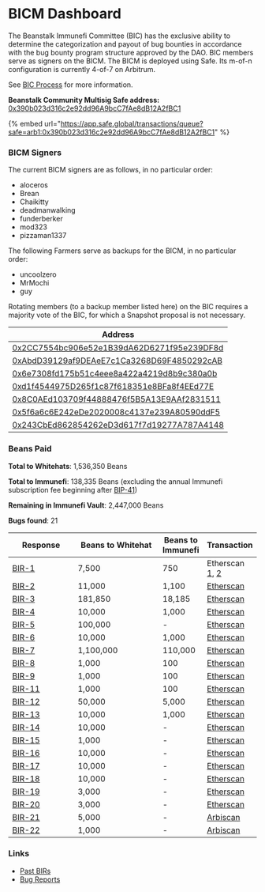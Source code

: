 # BICM Dashboard

The Beanstalk Immunefi Committee (BIC) has the exclusive ability to determine the categorization and payout of bug bounties in accordance with the bug bounty program structure approved by the DAO. BIC members serve as signers on the BICM. The BICM is deployed using Safe. Its m-of-n configuration is currently 4-of-7 on Arbitrum.

See [BIC Process](bic-process.md) for more information.

**Beanstalk Community Multisig Safe address:** [0x390b023d316c2e92dd96A9bcC7fAe8dB12A2fBC1](https://arbiscan.io/address/0x390b023d316c2e92dd96A9bcC7fAe8dB12A2fBC1)

{% embed url="https://app.safe.global/transactions/queue?safe=arb1:0x390b023d316c2e92dd96A9bcC7fAe8dB12A2fBC1" %}



### **BICM Signers**

The current BICM signers are as follows, in no particular order:

* aloceros
* Brean
* Chaikitty
* deadmanwalking
* funderberker
* mod323
* pizzaman1337

The following Farmers serve as backups for the BICM, in no particular order:

* uncoolzero
* MrMochi
* guy

Rotating members (to a backup member listed here) on the BIC requires a majority vote of the BIC, for which a Snapshot proposal is not necessary.

| Address                                                                                                              |
| -------------------------------------------------------------------------------------------------------------------- |
| [0x2CC7554bc906e52e1B39dA62D6271f95e239DF8d](https://arbiscan.io/address/0x2CC7554bc906e52e1B39dA62D6271f95e239DF8d) |
| [0xAbdD39129af9DEAeE7c1Ca3268D69F4850292cAB](https://arbiscan.io/address/0xAbdD39129af9DEAeE7c1Ca3268D69F4850292cAB) |
| [0x6e7308fd175b51c4eee8a422a4219d8b9c380a0b](https://arbiscan.io/address/0x6e7308fd175b51c4eee8a422a4219d8b9c380a0b) |
| [0xd1f4544975D265f1c87f618351e8BFa8f4EEd77E](https://arbiscan.io/address/0xd1f4544975D265f1c87f618351e8BFa8f4EEd77E) |
| [0x8C0AEd103709f44888476f5B5A13E9AAf2831511](https://arbiscan.io/address/0x8C0AEd103709f44888476f5B5A13E9AAf2831511) |
| [0x5f6a6c6E242eDe2020008c4137e239A80590ddF5](https://arbiscan.io/address/0x5f6a6c6E242eDe2020008c4137e239A80590ddF5) |
| [0x243CbEd862854262eD3d617f7d19277A787A4148](https://arbiscan.io/address/0x243CbEd862854262eD3d617f7d19277A787A4148) |

### **Beans Paid**

**Total to Whitehats**: 1,536,350 Beans

**Total to Immunefi**: 138,335 Beans (excluding the annual Immunefi subscription fee beginning after [BIP-41](https://arweave.net/uI\_aXutcoWvZajzcSoJOfJNeKCpJ8DcLuPPhR-8NOKk))

**Remaining in Immunefi Vault**: 2,447,000 Beans

**Bugs found**: 21

<table><thead><tr><th width="132">Response</th><th width="184.33333333333331">Beans to Whitehat</th><th>Beans to Immunefi</th><th>Transaction</th></tr></thead><tbody><tr><td><a href="https://snapshot.org/#/beanstalkbugbounty.eth/proposal/0x1da231494fe8cf85edc50bf148b8557b3de8b0354018602b92075634d0e1f409">BIR-1</a></td><td>7,500</td><td>750</td><td>Etherscan <a href="https://etherscan.io/tx/0x1f3d3aaf1e24541400e0cc4c9f6985b21dbdccd1fa01df2b7873d62fb598d165">1</a>, <a href="https://etherscan.io/tx/0x5fa42d868c8df19fea6c12e49041583536fba3767b6aeaa62c3adf8415ef9ee4">2</a></td></tr><tr><td><a href="https://snapshot.org/#/beanstalkbugbounty.eth/proposal/0xb07c3ff8112c01849681a62980b5499599990e26e01d9ca244fd6483783ece2c">BIR-2</a></td><td>11,000</td><td>1,100</td><td><a href="https://etherscan.io/tx/0x89c4c574545d9243313aeab5a4e11ade0d9071766d93b9888a632e251b6dbb83">Etherscan</a></td></tr><tr><td><a href="https://snapshot.org/#/beanstalkbugbounty.eth/proposal/0x63fddb1e9c22a5b98defb607a5b6520444a0ef08736445238132c702a2a0e4fa">BIR-3</a></td><td>181,850</td><td>18,185</td><td><a href="https://etherscan.io/tx/0x1372a7f5bdf16690b126655b8325b6767fefc8061a6ffb6897a1edc5718d5718">Etherscan</a></td></tr><tr><td><a href="https://snapshot.org/#/beanstalkbugbounty.eth/proposal/0x60f6fcf25c3fe76003535708d9b14396dace659fddb2d6c7076da8ecce84840e">BIR-4</a></td><td>10,000</td><td>1,000</td><td><a href="https://etherscan.io/tx/0xc63edb49c81b7b0d637f7454801a9ab08a1ac691994f93b1fa64f2e2402578d1">Etherscan</a></td></tr><tr><td><a href="https://snapshot.org/#/beanstalkbugbounty.eth/proposal/0x32b1d929858088dc7a42527ba1b7c4cf87f9e15f8f70756d6032214479e8ec1d">BIR-5</a></td><td>100,000</td><td>-</td><td><a href="https://etherscan.io/tx/0x879f935e6ed752267da12cc447443eb0b35af200f8f19209c55643a6e16ac4c2">Etherscan</a></td></tr><tr><td><a href="https://snapshot.org/#/beanstalkbugbounty.eth/proposal/0x7c620c229c051514562e270f583b915932563b4bd323f35b4287fb2ed2458513">BIR-6</a></td><td>10,000</td><td>1,000</td><td><a href="https://etherscan.io/tx/0x879f935e6ed752267da12cc447443eb0b35af200f8f19209c55643a6e16ac4c2">Etherscan</a></td></tr><tr><td><a href="https://snapshot.org/#/beanstalkbugbounty.eth/proposal/0x3df4899741db63e66e51939166df737bdb1166be18633dd2dd78fdce45dd22bd">BIR-7</a></td><td>1,100,000</td><td>110,000</td><td><a href="https://etherscan.io/tx/0x1b8305998bb9a20eb87cd547afc3d06e2b9424b34a1336148d4c4bcd2c439243">Etherscan</a></td></tr><tr><td><a href="https://snapshot.org/#/beanstalkbugbounty.eth/proposal/0x75bc2bffeb4c38e3bc64b0bde09b4545a523f66334d61e0866db2d884c56162f">BIR-8</a></td><td>1,000</td><td>100</td><td><a href="https://etherscan.io/tx/0xba0ca36674e9a492d8ea4df619544a780a997d960ce95f34a3b4a3c9f291a409">Etherscan</a></td></tr><tr><td><a href="https://snapshot.org/#/beanstalkbugbounty.eth/proposal/0x3a6ce826f65fc198565a6d35852f21cde955141741052ad34e2f15d375820e12">BIR-9</a></td><td>1,000</td><td>100</td><td><a href="https://etherscan.io/tx/0xba0ca36674e9a492d8ea4df619544a780a997d960ce95f34a3b4a3c9f291a409">Etherscan</a></td></tr><tr><td><a href="https://snapshot.org/#/beanstalkbugbounty.eth/proposal/0xc9c24e53808bf7de86f54c27a2d0a71b9dcbb916b74e9493d521e6b64fe8d63e">BIR-11</a></td><td>1,000</td><td>100</td><td><a href="https://etherscan.io/tx/0x559ebc39c3111906ec704dbafd1e5833d4b9ec467b9bcc583caeec968c8ffb76">Etherscan</a></td></tr><tr><td><a href="https://snapshot.org/#/beanstalkbugbounty.eth/proposal/0x66b7fa7d5cab3f97f8a685004bf465b8ab603edc55bb9d5b24ea92d64173a50a">BIR-12</a></td><td>50,000</td><td>5,000</td><td><a href="https://etherscan.io/tx/0x559ebc39c3111906ec704dbafd1e5833d4b9ec467b9bcc583caeec968c8ffb76">Etherscan</a></td></tr><tr><td><a href="https://snapshot.org/#/beanstalkbugbounty.eth/proposal/0x971214b1ae7847c743704c3014c92f47e8c8a151cc786a4f0519c2c8624beecd">BIR-13</a></td><td>10,000</td><td>1,000</td><td><a href="https://etherscan.io/tx/0x511d493cf7eceb23305f5526a1b94782aabb961c0d9b9c6e943c93570c53565f">Etherscan</a></td></tr><tr><td><a href="https://arweave.net/NcqX06mQ0c_FSkLxzVt1IEmWNrW7_03GXww-EsZKFq4">BIR-14</a></td><td>10,000</td><td>-</td><td><a href="https://etherscan.io/tx/0xd0bc786d99f0ca544d1ee30cfc728c4edb309d4c27fa27ed4884adbda5ec5b96">Etherscan</a></td></tr><tr><td><a href="https://arweave.net/2GnAIkoxbYpsixL65QL7tgYsxUtOHj9t1qxDxDaI-Rw">BIR-15</a></td><td>1,000</td><td>-</td><td><a href="https://etherscan.io/tx/0x5f4b03a71568a5504df74cb586380c360cdcbbec087a5a88a619cffd21056375">Etherscan</a></td></tr><tr><td><a href="https://arweave.net/s13-Tri7UQCUSilW5-ojVfl9I6eHwVhmCIWbIa3TjCc">BIR-16</a></td><td>10,000</td><td>-</td><td><a href="https://etherscan.io/tx/0x7edbf455880c8d932600893c6a577e6529bc8647453a8f7e16a1ec73b70420e3">Etherscan</a></td></tr><tr><td><a href="https://arweave.net/0ypUVw7uhueyT0D0OZswuBqGz_vumJ6AnZyjIxO41Og">BIR-17</a></td><td>10,000</td><td>-</td><td><a href="https://etherscan.io/tx/0x90b57345c209fe7867f66e51130d35233cffd2ed0095ce5fd15c602dec108b7d">Etherscan</a></td></tr><tr><td><a href="https://arweave.net/qmprTnP-8vB-gc9eF6exJhqO0vl23ue5plNr5cK0WAU">BIR-18</a></td><td>10,000</td><td>-</td><td><a href="https://etherscan.io/tx/0xc892c81a7458a3480592a00ac9a7677a09a0fc0e3dbf4ce8e84f91daa3229079">Etherscan</a></td></tr><tr><td><a href="https://arweave.net/NMcEunsrgx-sPPMgBxGG-cCFTrWbo6vbbdSGKydZaWs">BIR-19</a></td><td>3,000</td><td>-</td><td><a href="https://etherscan.io/tx/0xaebb350ef5de6d359f94b260bcb20cae0e001d0fe9d755954c196e403386a143">Etherscan</a></td></tr><tr><td><a href="https://arweave.net/AJeMZ-XbvTTv_WssrmoTzhmsKfQEMMJOrow1Z2sck-M">BIR-20</a></td><td>3,000</td><td>-</td><td><a href="https://etherscan.io/tx/0xe1c96785e2475b6c9ae79665be81a69fb9c693b99fded8958d000a718d1cdd94">Etherscan</a></td></tr><tr><td><a href="https://arweave.net/iq85yCgAd-S6W7p3yQGY1kDt58bCOuXN6Skh6_TCTgg">BIR-21</a></td><td>5,000</td><td>-</td><td><a href="https://arbiscan.io/tx/0x70df7393caf7c98aaea596728a74d97fb9e86740ff1f91c30bf628a8d57dcbd3">Arbiscan</a></td></tr><tr><td><a href="https://arweave.net/TdrTxJk7NKPCJNboCejXnOUkiFhvlPiltzj_TwU_1m4">BIR-22</a></td><td>1,000</td><td>-</td><td><a href="https://arbiscan.io/tx/0x70df7393caf7c98aaea596728a74d97fb9e86740ff1f91c30bf628a8d57dcbd3">Arbiscan</a></td></tr></tbody></table>

### Links

* [Past BIRs](https://github.com/BeanstalkFarms/Beanstalk-Governance-Proposals/tree/master/bir)
* [Bug Reports](https://community.bean.money/bug-reports)
